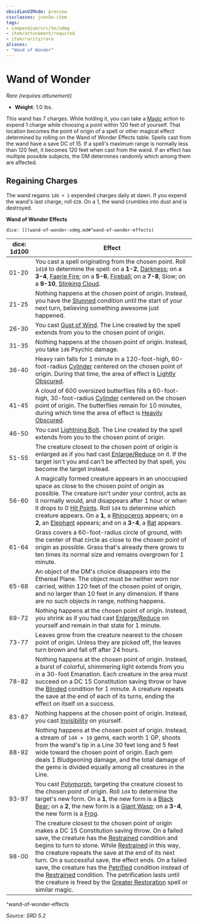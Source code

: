 ```yaml
---
obsidianUIMode: preview
cssclasses: json5e-item
tags:
- compendium/src/5e/xdmg
- item/attunement/required
- item/rarity/rare
aliases: 
- "Wand of Wonder"
---
```

# Wand of Wonder
*Rare (requires attunement)*  

- **Weight**: 1.0 lbs.

This wand has 7 charges. While holding it, you can take a [Magic](actions.md#Magic) action to expend 1 charge while choosing a point within 120 feet of yourself. That location becomes the point of origin of a spell or other magical effect determined by rolling on the Wand of Wonder Effects table. Spells cast from the wand have a save DC of 15. If a spell's maximum range is normally less than 120 feet, it becomes 120 feet when cast from the wand. If an effect has multiple possible subjects, the DM determines randomly which among them are affected.

## Regaining Charges

The wand regains `1d6 + 1` expended charges daily at dawn. If you expend the wand's last charge, roll `d20`. On a 1, the wand crumbles into dust and is destroyed.

**Wand of Wonder Effects**

`dice: [](wand-of-wonder-xdmg.md#^wand-of-wonder-effects)`

| dice: 1d100 | Effect |
|-------------|--------|
| 01-20 | You cast a spell originating from the chosen point. Roll `1d10` to determine the spell: on a **1-2**, [Darkness](Mechanics/z_Templates/dm/compendium/spells/darkness-xphb.md); on a **3-4**, [Faerie Fire](faerie-fire-xphb.md); on a **5-6**, [Fireball](fireball-xphb.md); on a **7-8**, Slow; on a **9-10**, [Stinking Cloud](stinking-cloud-xphb.md). |
| 21-25 | Nothing happens at the chosen point of origin. Instead, you have the [Stunned](conditions.md#Stunned) condition until the start of your next turn, believing something awesome just happened. |
| 26-30 | You cast [Gust of Wind](gust-of-wind-xphb.md). The <span title="Player's Handbook (2024)">Line</span> created by the spell extends from you to the chosen point of origin. |
| 31-35 | Nothing happens at the chosen point of origin. Instead, you take `1d6` Psychic damage. |
| 36-40 | Heavy rain falls for 1 minute in a 120-foot-high, 60-foot-radius [Cylinder](cylinder-area-of-effect-xphb.md) centered on the chosen point of origin. During that time, the area of effect is [Lightly Obscured](lightly-obscured-xphb.md). |
| 41-45 | A cloud of 600 oversized butterflies fills a 60-foot-high, 30-foot-radius [Cylinder](cylinder-area-of-effect-xphb.md) centered on the chosen point of origin. The butterflies remain for 10 minutes, during which time the area of effect is [Heavily Obscured](heavily-obscured-xphb.md). |
| 46-50 | You cast [Lightning Bolt](lightning-bolt-xphb.md). The <span title="Player's Handbook (2024)">Line</span> created by the spell extends from you to the chosen point of origin. |
| 51-55 | The creature closest to the chosen point of origin is enlarged as if you had cast [Enlarge/Reduce](enlarge-reduce-xphb.md) on it. If the target isn't you and can't be affected by that spell, you become the target instead. |
| 56-60 | A magically formed creature appears in an unoccupied space as close to the chosen point of origin as possible. The creature isn't under your control, acts as it normally would, and disappears after 1 hour or when it drops to 0 [Hit Points](hit-points-xphb.md). Roll `1d4` to determine which creature appears. On a **1**, a [Rhinoceros](rhinoceros-xmm.md) appears; on a **2**, an [Elephant](elephant-xmm.md) appears; and on a **3-4**, a [Rat](rat-xmm.md) appears. |
| 61-64 | Grass covers a 60-foot-radius circle of ground, with the center of that circle as close to the chosen point of origin as possible. Grass that's already there grows to ten times its normal size and remains overgrown for 1 minute. |
| 65-68 | An object of the DM's choice disappears into the Ethereal Plane. The object must be neither worn nor carried, within 120 feet of the chosen point of origin, and no larger than 10 feet in any dimension. If there are no such objects in range, nothing happens. |
| 69-72 | Nothing happens at the chosen point of origin. Instead, you shrink as if you had cast [Enlarge/Reduce](enlarge-reduce-xphb.md) on yourself and remain in that state for 1 minute. |
| 73-77 | Leaves grow from the creature nearest to the chosen point of origin. Unless they are picked off, the leaves turn brown and fall off after 24 hours. |
| 78-82 | Nothing happens at the chosen point of origin. Instead, a burst of colorful, shimmering light extends from you in a 30-foot <span title="Player's Handbook (2024)">Emanation</span>. Each creature in the area must succeed on a DC 15 Constitution saving throw or have the [Blinded](conditions.md#Blinded) condition for 1 minute. A creature repeats the save at the end of each of its turns, ending the effect on itself on a success. |
| 83-87 | Nothing happens at the chosen point of origin. Instead, you cast [Invisibility](invisibility-xphb.md) on yourself. |
| 88-92 | Nothing happens at the chosen point of origin. Instead, a stream of `1d4 × 10` gems, each worth 1 GP, shoots from the wand's tip in a <span title="Player's Handbook (2024)">Line</span> 30 feet long and 5 feet wide toward the chosen point of origin. Each gem deals 1 Bludgeoning damage, and the total damage of the gems is divided equally among all creatures in the <span title="Player's Handbook (2024)">Line</span>. |
| 93-97 | You cast [Polymorph](polymorph-xphb.md), targeting the creature closest to the chosen point of origin. Roll `1d4` to determine the target's new form. On a **1**, the new form is a [Black Bear](black-bear-xmm.md); on a **2**, the new form is a [Giant Wasp](giant-wasp-xmm.md); on a **3-4**, the new form is a [Frog](frog-xmm.md). |
| 98-00 | The creature closest to the chosen point of origin makes a DC 15 Constitution saving throw. On a failed save, the creature has the [Restrained](conditions.md#Restrained) condition and begins to turn to stone. While [Restrained](conditions.md#Restrained) in this way, the creature repeats the save at the end of its next turn. On a successful save, the effect ends. On a failed save, the creature has the [Petrified](conditions.md#Petrified) condition instead of the [Restrained](conditions.md#Restrained) condition. The petrification lasts until the creature is freed by the [Greater Restoration](greater-restoration-xphb.md) spell or similar magic. |
^wand-of-wonder-effects

*Source: SRD 5.2*